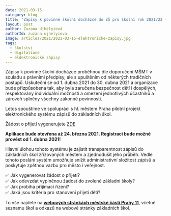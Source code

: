 ```yaml
---
date: 2021-03-15
category: blog
title: "Zápisy k povinné školní docházce do ZŠ pro školní rok 2021/22 - elektronicky"
layout: post
author: Zuzana Ujhelyiová
authorId: zuzana.ujhelyiova
image: articles/2021/2021-03-15-elektronicke-zapisy.jpg
tags: 
  - školství
  - digitaliace
  - eldektronické zápisy
---
```


Zápisy k povinné školní docházce proběhnou dle doporučení MŠMT v souladu s právními předpisy, ale s upuštěním od některých tradičních postupů. Uskuteční se od 1. dubna 2021 do 30. dubna 2021 a organizace bude přizpůsobena tak, aby byla zaručena bezpečnost dětí i dospělých, respektovány individuální možnosti a omezení jednotlivých účastníků a zároveň splněny všechny zákonné povinnosti.

Letos spouštíme ve spolupráci s hl. městem Praha pilotní projekt elektronického systému zápisů do základních škol.

Žádost o přijetí vygenerujete [ZDE](https://zapisdozs-praha11.praha.eu/)

**Aplikace bude otevřena až 24. března 2021. Registraci bude možné provést od 1. dubna 2021!**

Hlavní úlohou tohoto systému je zajistit transparentnost zápisů do základních škol zřizovaných městem a zjednodušit jeho průběh. Vedle tohoto poslání systém umožňuje snížit administrativní složitost zápisů a poskytuje zpětnou vazbu pro město i veřejnost.

✅ Jak vygenerovat žádost o přijetí? <br>
✅ Jak odevzdat vyplněnou žádost do zvolené základní školy? <br>
✅ Jak probíhá přijímací řízení? <br>
✅ Jaká jsou kritéria pro stanovení přijetí dětí? <br>

To vše najdete na **[webových stránkách městské části Prahy 11](https://www.praha11.cz/redakce/index.php?clanek=9845&xuser=874984831388604780&lanG=cs&slozka=309&fbclid=IwAR2ag2eWdGqOzJ6gqnOk5aGnq91DLB_9TQMKEZt7a29RiALPNb4OUAW2ncA)**, včetně seznamu škol a odkazů na webové stránky základních škol.

